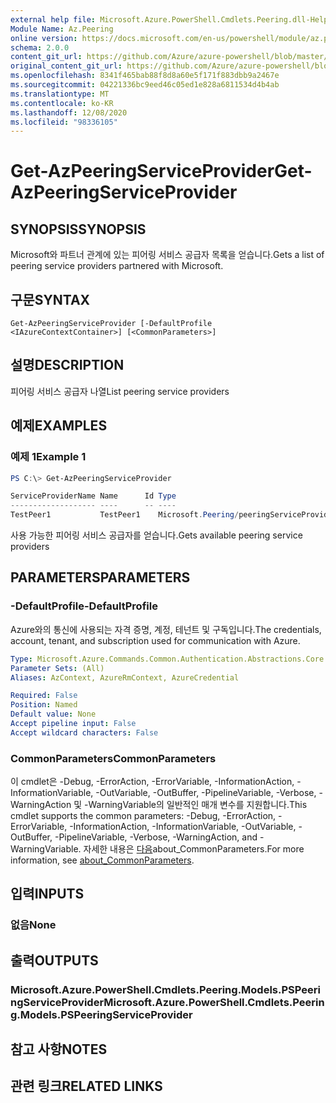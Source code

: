 ```yaml
---
external help file: Microsoft.Azure.PowerShell.Cmdlets.Peering.dll-Help.xml
Module Name: Az.Peering
online version: https://docs.microsoft.com/en-us/powershell/module/az.peering/get-azpeeringserviceprovider
schema: 2.0.0
content_git_url: https://github.com/Azure/azure-powershell/blob/master/src/Peering/Peering/help/Get-AzPeeringServiceProvider.md
original_content_git_url: https://github.com/Azure/azure-powershell/blob/master/src/Peering/Peering/help/Get-AzPeeringServiceProvider.md
ms.openlocfilehash: 8341f465bab88f8d8a60e5f171f883dbb9a2467e
ms.sourcegitcommit: 04221336bc9eed46c05ed1e828a6811534d4b4ab
ms.translationtype: MT
ms.contentlocale: ko-KR
ms.lasthandoff: 12/08/2020
ms.locfileid: "98336105"
---
```

# <span data-ttu-id="b70ca-101">Get-AzPeeringServiceProvider</span><span class="sxs-lookup"><span data-stu-id="b70ca-101">Get-AzPeeringServiceProvider</span></span>

## <span data-ttu-id="b70ca-102">SYNOPSIS</span><span class="sxs-lookup"><span data-stu-id="b70ca-102">SYNOPSIS</span></span>
<span data-ttu-id="b70ca-103">Microsoft와 파트너 관계에 있는 피어링 서비스 공급자 목록을 얻습니다.</span><span class="sxs-lookup"><span data-stu-id="b70ca-103">Gets a list of peering service providers partnered with Microsoft.</span></span>

## <span data-ttu-id="b70ca-104">구문</span><span class="sxs-lookup"><span data-stu-id="b70ca-104">SYNTAX</span></span>

```
Get-AzPeeringServiceProvider [-DefaultProfile <IAzureContextContainer>] [<CommonParameters>]
```

## <span data-ttu-id="b70ca-105">설명</span><span class="sxs-lookup"><span data-stu-id="b70ca-105">DESCRIPTION</span></span>
<span data-ttu-id="b70ca-106">피어링 서비스 공급자 나열</span><span class="sxs-lookup"><span data-stu-id="b70ca-106">List peering service providers</span></span>

## <span data-ttu-id="b70ca-107">예제</span><span class="sxs-lookup"><span data-stu-id="b70ca-107">EXAMPLES</span></span>

### <span data-ttu-id="b70ca-108">예제 1</span><span class="sxs-lookup"><span data-stu-id="b70ca-108">Example 1</span></span>
```powershell
PS C:\> Get-AzPeeringServiceProvider

ServiceProviderName Name      Id Type
------------------- ----      -- ----
TestPeer1           TestPeer1    Microsoft.Peering/peeringServiceProviders
```

<span data-ttu-id="b70ca-109">사용 가능한 피어링 서비스 공급자를 얻습니다.</span><span class="sxs-lookup"><span data-stu-id="b70ca-109">Gets available peering service providers</span></span>

## <span data-ttu-id="b70ca-110">PARAMETERS</span><span class="sxs-lookup"><span data-stu-id="b70ca-110">PARAMETERS</span></span>

### <span data-ttu-id="b70ca-111">-DefaultProfile</span><span class="sxs-lookup"><span data-stu-id="b70ca-111">-DefaultProfile</span></span>
<span data-ttu-id="b70ca-112">Azure와의 통신에 사용되는 자격 증명, 계정, 테넌트 및 구독입니다.</span><span class="sxs-lookup"><span data-stu-id="b70ca-112">The credentials, account, tenant, and subscription used for communication with Azure.</span></span>

```yaml
Type: Microsoft.Azure.Commands.Common.Authentication.Abstractions.Core.IAzureContextContainer
Parameter Sets: (All)
Aliases: AzContext, AzureRmContext, AzureCredential

Required: False
Position: Named
Default value: None
Accept pipeline input: False
Accept wildcard characters: False
```

### <span data-ttu-id="b70ca-113">CommonParameters</span><span class="sxs-lookup"><span data-stu-id="b70ca-113">CommonParameters</span></span>
<span data-ttu-id="b70ca-114">이 cmdlet은 -Debug, -ErrorAction, -ErrorVariable, -InformationAction, -InformationVariable, -OutVariable, -OutBuffer, -PipelineVariable, -Verbose, -WarningAction 및 -WarningVariable의 일반적인 매개 변수를 지원합니다.</span><span class="sxs-lookup"><span data-stu-id="b70ca-114">This cmdlet supports the common parameters: -Debug, -ErrorAction, -ErrorVariable, -InformationAction, -InformationVariable, -OutVariable, -OutBuffer, -PipelineVariable, -Verbose, -WarningAction, and -WarningVariable.</span></span> <span data-ttu-id="b70ca-115">자세한 내용은 [다음](http://go.microsoft.com/fwlink/?LinkID=113216)about_CommonParameters.</span><span class="sxs-lookup"><span data-stu-id="b70ca-115">For more information, see [about_CommonParameters](http://go.microsoft.com/fwlink/?LinkID=113216).</span></span>

## <span data-ttu-id="b70ca-116">입력</span><span class="sxs-lookup"><span data-stu-id="b70ca-116">INPUTS</span></span>

### <span data-ttu-id="b70ca-117">없음</span><span class="sxs-lookup"><span data-stu-id="b70ca-117">None</span></span>

## <span data-ttu-id="b70ca-118">출력</span><span class="sxs-lookup"><span data-stu-id="b70ca-118">OUTPUTS</span></span>

### <span data-ttu-id="b70ca-119">Microsoft.Azure.PowerShell.Cmdlets.Peering.Models.PSPeeringServiceProvider</span><span class="sxs-lookup"><span data-stu-id="b70ca-119">Microsoft.Azure.PowerShell.Cmdlets.Peering.Models.PSPeeringServiceProvider</span></span>

## <span data-ttu-id="b70ca-120">참고 사항</span><span class="sxs-lookup"><span data-stu-id="b70ca-120">NOTES</span></span>

## <span data-ttu-id="b70ca-121">관련 링크</span><span class="sxs-lookup"><span data-stu-id="b70ca-121">RELATED LINKS</span></span>
